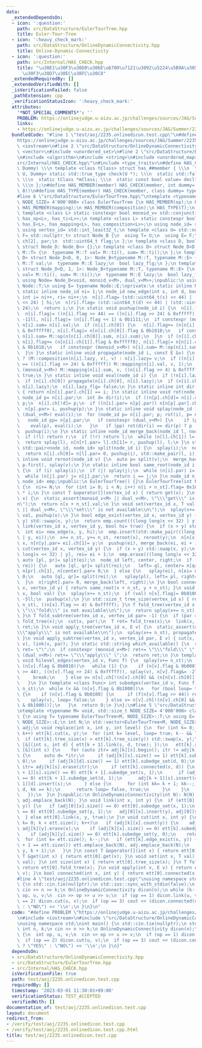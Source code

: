 ```yaml
---
data:
  _extendedDependsOn:
  - icon: ':question:'
    path: src/DataStructure/EulerTourTree.hpp
    title: Euler-Tour-Tree
  - icon: ':heavy_check_mark:'
    path: src/DataStructure/OnlineDynamicConnectivity.hpp
    title: Online-Dynamic-Connectivity
  - icon: ':question:'
    path: src/Internal/HAS_CHECK.hpp
    title: "\u30E1\u30F3\u30D0\u306E\u6709\u7121\u3092\u5224\u5B9A\u3059\u308B\u30C6\
      \u30F3\u30D7\u30EC\u30FC\u30C8"
  _extendedRequiredBy: []
  _extendedVerifiedWith: []
  _isVerificationFailed: false
  _pathExtension: cpp
  _verificationStatusIcon: ':heavy_check_mark:'
  attributes:
    '*NOT_SPECIAL_COMMENTS*': ''
    PROBLEM: https://onlinejudge.u-aizu.ac.jp/challenges/sources/JAG/Summer/2235
    links:
    - https://onlinejudge.u-aizu.ac.jp/challenges/sources/JAG/Summer/2235
  bundledCode: "#line 1 \"test/aoj/2235.onlinedicon.test.cpp\"\n#define PROBLEM \"\
    https://onlinejudge.u-aizu.ac.jp/challenges/sources/JAG/Summer/2235\"\n#include\
    \ <iostream>\n#line 2 \"src/DataStructure/OnlineDynamicConnectivity.hpp\"\n#include\
    \ <vector>\n#include <unordered_set>\n#line 2 \"src/DataStructure/EulerTourTree.hpp\"\
    \n#include <algorithm>\n#include <string>\n#include <unordered_map>\n#line 2 \"\
    src/Internal/HAS_CHECK.hpp\"\n#include <type_traits>\n#define HAS_CHECK(member,\
    \ Dummy) \\\n template <class tClass> struct has_##member { \\\n  template <class\
    \ U, Dummy> static std::true_type check(U *); \\\n  static std::false_type check(...);\
    \ \\\n  static tClass *mClass; \\\n  static const bool value= decltype(check(mClass))::value;\
    \ \\\n };\n#define HAS_MEMBER(member) HAS_CHECK(member, int dummy= (&U::member,\
    \ 0))\n#define HAS_TYPE(member) HAS_CHECK(member, class dummy= typename U::member)\n\
    #line 6 \"src/DataStructure/EulerTourTree.hpp\"\ntemplate <typename M= void, std::size_t\
    \ NODE_SIZE= 4'000'000> class EulerTourTree {\n HAS_MEMBER(op);\n HAS_MEMBER(ti);\n\
    \ HAS_MEMBER(mapping);\n HAS_MEMBER(composition);\n HAS_TYPE(T);\n HAS_TYPE(E);\n\
    \ template <class L> static constexpr bool monoid_v= std::conjunction_v<has_T<L>,\
    \ has_op<L>, has_ti<L>>;\n template <class L> static constexpr bool dual_v= std::conjunction_v<has_T<L>,\
    \ has_E<L>, has_mapping<L>, has_composition<L>>;\n using node_id= std::int_least32_t;\n\
    \ using vertex_id= std::int_least32_t;\n template <class U= std::nullptr_t, class\
    \ F= std::nullptr_t> struct Node_B {\n  using T= U;\n  using E= F;\n  node_id\
    \ ch[2], par;\n  std::uint64_t flag;\n };\n template <class D, bool mo, bool du>\
    \ struct Node_D: Node_B<> {};\n template <class D> struct Node_D<D, 1, 0>: Node_B<typename\
    \ M::T> {\n  typename M::T val= M::ti(), sum= M::ti();\n };\n template <class\
    \ D> struct Node_D<D, 0, 1>: Node_B<typename M::T, typename M::E> {\n  typename\
    \ M::T val;\n  typename M::E lazy;\n  bool lazy_flg;\n };\n template <class D>\
    \ struct Node_D<D, 1, 1>: Node_B<typename M::T, typename M::E> {\n  typename M::T\
    \ val= M::ti(), sum= M::ti();\n  typename M::E lazy;\n  bool lazy_flg;\n };\n\
    \ using Node= Node_D<void, monoid_v<M>, dual_v<M>>;\npublic:\n using T= typename\
    \ Node::T;\n using E= typename Node::E;\nprivate:\n static inline Node n[NODE_SIZE];\n\
    \ static inline node_id ni= 1;\n node_id new_edge(int s, int d, bool hi) {\n \
    \ int i= ni++, ri= ni++;\n  n[i].flag= (std::uint64_t(s) << 44) | (std::uint64_t(d)\
    \ << 24) | hi;\n  n[ri].flag= (std::uint64_t(d) << 44) | (std::uint64_t(s) <<\
    \ 24);\n  return i;\n }\n static void pushup(node_id i) {\n  n[i].flag&= 0xffffffffff00000f;\n\
    \  n[i].flag|= ((n[i].flag >> 44) == ((n[i].flag >> 24) & 0xfffff)) << 4;\n  n[i].flag&=\
    \ -11ll, n[i].flag|= (n[i].flag << 1) & 0b1111;\n  if constexpr (monoid_v<M>)\
    \ n[i].sum= n[i].val;\n  if (n[i].ch[0]) {\n   n[i].flag+= (n[n[i].ch[0]].flag\
    \ & 0xfffff0), n[i].flag|= n[n[i].ch[0]].flag & 0b1010;\n   if constexpr (monoid_v<M>)\
    \ n[i].sum= M::op(n[n[i].ch[0]].sum, n[i].sum);\n  }\n  if (n[i].ch[1]) {\n  \
    \ n[i].flag+= (n[n[i].ch[1]].flag & 0xfffff0), n[i].flag|= n[n[i].ch[1]].flag\
    \ & 0b1010;\n   if constexpr (monoid_v<M>) n[i].sum= M::op(n[i].sum, n[n[i].ch[1]].sum);\n\
    \  }\n }\n static inline void propagate(node_id i, const E &v) {\n  n[i].lazy_flg\
    \ ? (M::composition(n[i].lazy, v), v) : n[i].lazy= v;\n  if ((n[i].flag >> 44)\
    \ == ((n[i].flag >> 24) & 0xfffff)) M::mapping(n[i].val, v, 1);\n  if constexpr\
    \ (monoid_v<M>) M::mapping(n[i].sum, v, ((n[i].flag >> 4) & 0xfffff));\n  n[i].lazy_flg=\
    \ true;\n }\n static inline void eval(node_id i) {\n  if (!n[i].lazy_flg) return;\n\
    \  if (n[i].ch[0]) propagate(n[i].ch[0], n[i].lazy);\n  if (n[i].ch[1]) propagate(n[i].ch[1],\
    \ n[i].lazy);\n  n[i].lazy_flg= false;\n }\n static inline int dir(node_id i)\
    \ { return n[n[i].par].ch[1] == i; }\n static inline void rot(node_id i) {\n \
    \ node_id p= n[i].par;\n  int d= dir(i);\n  if ((n[p].ch[d]= n[i].ch[!d])) n[n[p].ch[d]].par=\
    \ p;\n  n[i].ch[!d]= p;\n  if ((n[i].par= n[p].par)) n[n[p].par].ch[dir(p)]= i;\n\
    \  n[p].par= i, pushup(p);\n }\n static inline void splay(node_id i) {\n  if constexpr\
    \ (dual_v<M>) eval(i);\n  for (node_id p= n[i].par; p; rot(i), p= n[i].par) {\n\
    \   node_id pp= n[p].par;\n   if constexpr (dual_v<M>) {\n    if (pp) eval(pp);\n\
    \    eval(p), eval(i);\n   }\n   if (pp) rot(dir(i) == dir(p) ? p : i);\n  }\n\
    \  pushup(i);\n }\n static inline node_id merge_back(node_id l, node_id r) {\n\
    \  if (!l) return r;\n  if (!r) return l;\n  while (n[l].ch[1]) l= n[l].ch[1];\n\
    \  return splay(l), n[n[r].par= l].ch[1]= r, pushup(l), l;\n }\n static inline\
    \ std::pair<node_id, node_id> split(node_id i) {\n  splay(i);\n  node_id l= n[i].ch[0];\n\
    \  return n[i].ch[0]= n[l].par= 0, pushup(i), std::make_pair(l, i);\n }\n static\
    \ inline void reroot(node_id v) {\n  auto p= split(v);\n  merge_back(p.second,\
    \ p.first), splay(v);\n }\n static inline bool same_root(node_id i, node_id j)\
    \ {\n  if (i) splay(i);\n  if (j) splay(j);\n  while (n[i].par) i= n[i].par;\n\
    \  while (n[j].par) j= n[j].par;\n  return i == j;\n }\n node_id n_st;\n std::unordered_map<std::uint64_t,\
    \ node_id> emp;\npublic:\n EulerTourTree() {}\n EulerTourTree(int N): n_st(ni)\
    \ {\n  ni+= N;\n  for (int i= 0; i < N; i++) n[i + n_st].flag= 0x100001000000\
    \ * i;\n }\n const T &operator[](vertex_id x) { return get(x); }\n const T &get(vertex_id\
    \ x) {\n  static_assert(monoid_v<M> || dual_v<M>, \"\\\"get\\\" is not available\\\
    n\");\n  return n[x + n_st].val;\n }\n void set(vertex_id x, T val) {\n  static_assert(monoid_v<M>\
    \ || dual_v<M>, \"\\\"set\\\" is not available\\n\");\n  splay(x+= n_st), n[x].val=\
    \ val, pushup(x);\n }\n bool edge_exist(vertex_id x, vertex_id y) {\n  if (x >\
    \ y) std::swap(x, y);\n  return emp.count(((long long)x << 32) | y);\n }\n void\
    \ link(vertex_id x, vertex_id y, bool hi= true) {\n  if (x > y) std::swap(x, y);\n\
    \  int ei= new_edge(x, y, hi);\n  emp.insert(std::make_pair(((long long)x << 32)\
    \ | y, ei));\n  x+= n_st, y+= n_st, reroot(x), reroot(y);\n  n[n[x].par= ei].ch[0]=\
    \ x, n[n[y].par= ei].ch[1]= y;\n  pushup(ei), merge_back(ei, ei + 1);\n }\n void\
    \ cut(vertex_id x, vertex_id y) {\n  if (x > y) std::swap(x, y);\n  int ei= emp[((long\
    \ long)x << 32) | y], rei= ei + 1;\n  emp.erase(((long long)x << 32) | y);\n \
    \ auto [pl, pr]= split(ei);\n  node_id left, center, right;\n  if (pl && same_root(pl,\
    \ rei)) {\n   auto [ql, qr]= split(rei);\n   left= ql, center= n[qr].ch[1], right=\
    \ n[pr].ch[1], n[center].par= 0;\n  } else {\n   splay(ei), n[ei= n[ei].ch[1]].par=\
    \ 0;\n   auto [ql, qr]= split(rei);\n   splay(pl), left= pl, right= n[qr].ch[1];\n\
    \  }\n  n[right].par= 0, merge_back(left, right);\n }\n bool connected(vertex_id\
    \ x, vertex_id y) { return same_root(x + n_st, y + n_st); }\n void subedge_set(vertex_id\
    \ x, bool val) {\n  splay(x+= n_st);\n  if (val) n[x].flag|= 0b0100;\n  else n[x].flag&=\
    \ -5ll;\n  pushup(x);\n }\n std::size_t tree_size(vertex_id x) { return splay(x+=\
    \ n_st), ((n[x].flag >> 4) & 0xfffff); }\n T fold_tree(vertex_id x) {\n  static_assert(monoid_v<M>,\
    \ \"\\\"fold\\\" is not available\\n\");\n  return splay(x+= n_st), n[x].sum;\n\
    \ }\n T fold_subtree(vertex_id x, vertex_id par= -1) {\n  if (par == -1) return\
    \ fold_tree(x);\n  cut(x, par);\n  T ret= fold_tree(x);\n  link(x, par);\n  return\
    \ ret;\n }\n void apply_tree(vertex_id x, E v) {\n  static_assert(dual_v<M>, \"\
    \\\"apply\\\" is not available\\n\");\n  splay(x+= n_st), propagate(x, v), eval(x);\n\
    \ }\n void apply_subtree(vertex_id x, vertex_id par, E v) { cut(x, par), apply_tree(x,\
    \ v), link(x, par); }\n static std::string which_available() {\n  std::string\
    \ ret= \"\";\n  if constexpr (monoid_v<M>) ret+= \"\\\"fold\\\" \";\n  if constexpr\
    \ (dual_v<M>) ret+= \"\\\"apply\\\" \";\n  return ret;\n }\n template <class Func>\
    \ void hilevel_edges(vertex_id v, Func f) {\n  splay(v+= n_st);\n  while (v &&\
    \ (n[v].flag & 0b0010))\n   while (1) {\n    if (n[v].flag & 0b0001) {\n     f((n[v].flag\
    \ >> 44), ((n[v].flag >> 24) & 0xfffff)), splay(v), n[v].flag&= -2ll, pushup(v);\n\
    \     break;\n    } else v= n[v].ch[!(n[v].ch[0] && (n[n[v].ch[0]].flag & 0b0010))];\n\
    \   }\n }\n template <class Func> int subedges(vertex_id v, Func f) {\n  splay(v+=\
    \ n_st);\n  while (v && (n[v].flag & 0b1000))\n   for (bool loop= true; loop;)\
    \ {\n    if (n[v].flag & 0b0100) {\n     if (f(n[v].flag >> 44)) return 1;\n \
    \    splay(v), loop= false;\n    } else v= n[v].ch[!(n[v].ch[0] && (n[n[v].ch[0]].flag\
    \ & 0b1000))];\n   }\n  return 0;\n }\n};\n#line 5 \"src/DataStructure/OnlineDynamicConnectivity.hpp\"\
    \ntemplate <typename M= void, std::size_t NODE_SIZE= 4'000'000> class OnlineDynamicConnectivity\
    \ {\n using T= typename EulerTourTree<M, NODE_SIZE>::T;\n using E= typename EulerTourTree<M,\
    \ NODE_SIZE>::E;\n int N;\n std::vector<EulerTourTree<M, NODE_SIZE>> ett;\n std::vector<std::vector<std::unordered_set<int>>>\
    \ adj;\n void replace(int x, int y, int level) {\n  for (int k= 0; k < level;\
    \ k++) ett[k].cut(x, y);\n  for (int k= level, loop= true; k-- && loop;) {\n \
    \  if (ett[k].tree_size(x) > ett[k].tree_size(y)) std::swap(x, y);\n   ett[k].hilevel_edges(x,\
    \ [&](int s, int d) { ett[k + 1].link(s, d, true); });\n   ett[k].subedges(x,\
    \ [&](int s) {\n    for (auto itr= adj[k][s].begin(); itr != adj[k][s].end();)\
    \ {\n     auto d= *itr;\n     if (adj[k][s].size() == 1) ett[k].subedge_set(s,\
    \ 0);\n     if (adj[k][d].size() == 1) ett[k].subedge_set(d, 0);\n     adj[k][d].erase(s),\
    \ itr= adj[k][s].erase(itr);\n     if (ett[k].connected(s, d)) {\n      if (adj[k\
    \ + 1][s].size() == 0) ett[k + 1].subedge_set(s, 1);\n      if (adj[k + 1][d].size()\
    \ == 0) ett[k + 1].subedge_set(d, 1);\n      adj[k + 1][s].insert(d), adj[k +\
    \ 1][d].insert(s);\n     } else {\n      for (int kk= k + 1; kk--;) ett[kk].link(s,\
    \ d, kk == k);\n      return loop= false, true;\n     }\n    }\n    return false;\n\
    \   });\n  }\n }\npublic:\n OnlineDynamicConnectivity(int N): N(N) { ett.emplace_back(N),\
    \ adj.emplace_back(N); }\n void link(int x, int y) {\n  if (ett[0].connected(x,\
    \ y)) {\n   if (adj[0][x].size() == 0) ett[0].subedge_set(x, 1);\n   if (adj[0][y].size()\
    \ == 0) ett[0].subedge_set(y, 1);\n   adj[0][x].insert(y), adj[0][y].insert(x);\n\
    \  } else ett[0].link(x, y, true);\n }\n void cut(int x, int y) {\n  for (int\
    \ k= 0; k < ett.size(); k++)\n   if (adj[k][x].count(y)) {\n    adj[k][x].erase(y),\
    \ adj[k][y].erase(x);\n    if (adj[k][x].size() == 0) ett[k].subedge_set(x, 0);\n\
    \    if (adj[k][y].size() == 0) ett[k].subedge_set(y, 0);\n    return;\n   }\n\
    \  for (int k= ett.size(); k--;)\n   if (ett[k].edge_exist(x, y)) {\n    if (k\
    \ + 1 == ett.size()) ett.emplace_back(N), adj.emplace_back(N);\n    replace(x,\
    \ y, k + 1);\n   }\n }\n const T &operator[](int x) { return ett[0][x]; }\n const\
    \ T &get(int x) { return ett[0].get(x); }\n void set(int x, T val) { ett[0].set(x,\
    \ val); }\n int size(int x) { return ett[0].tree_size(x); }\n T fold(int x) {\
    \ return ett[0].fold_tree(x); }\n void apply(int x, E v) { return ett[0].apply_tree(x,\
    \ v); }\n bool connected(int x, int y) { return ett[0].connected(x, y); }\n};\n\
    #line 4 \"test/aoj/2235.onlinedicon.test.cpp\"\nusing namespace std;\nint main()\
    \ {\n std::cin.tie(nullptr);\n std::ios::sync_with_stdio(false);\n int n, k;\n\
    \ cin >> n >> k;\n OnlineDynamicConnectivity dicon(n);\n while (k--) {\n  int\
    \ op, u, v;\n  cin >> op >> u >> v;\n  if (op == 1) dicon.link(u, v);\n  if (op\
    \ == 2) dicon.cut(u, v);\n  if (op == 3) cout << (dicon.connected(u, v) ? \"YES\"\
    \ : \"NO\") << '\\n';\n }\n}\n"
  code: "#define PROBLEM \"https://onlinejudge.u-aizu.ac.jp/challenges/sources/JAG/Summer/2235\"\
    \n#include <iostream>\n#include \"src/DataStructure/OnlineDynamicConnectivity.hpp\"\
    \nusing namespace std;\nint main() {\n std::cin.tie(nullptr);\n std::ios::sync_with_stdio(false);\n\
    \ int n, k;\n cin >> n >> k;\n OnlineDynamicConnectivity dicon(n);\n while (k--)\
    \ {\n  int op, u, v;\n  cin >> op >> u >> v;\n  if (op == 1) dicon.link(u, v);\n\
    \  if (op == 2) dicon.cut(u, v);\n  if (op == 3) cout << (dicon.connected(u, v)\
    \ ? \"YES\" : \"NO\") << '\\n';\n }\n}"
  dependsOn:
  - src/DataStructure/OnlineDynamicConnectivity.hpp
  - src/DataStructure/EulerTourTree.hpp
  - src/Internal/HAS_CHECK.hpp
  isVerificationFile: true
  path: test/aoj/2235.onlinedicon.test.cpp
  requiredBy: []
  timestamp: '2023-03-01 11:30:01+09:00'
  verificationStatus: TEST_ACCEPTED
  verifiedWith: []
documentation_of: test/aoj/2235.onlinedicon.test.cpp
layout: document
redirect_from:
- /verify/test/aoj/2235.onlinedicon.test.cpp
- /verify/test/aoj/2235.onlinedicon.test.cpp.html
title: test/aoj/2235.onlinedicon.test.cpp
---
```

